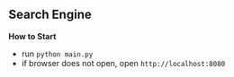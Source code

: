 ## Search Engine

**How to Start**

- run `python main.py`
- if browser does not open, open `http://localhost:8080`
